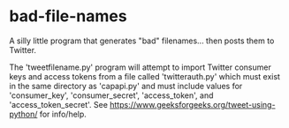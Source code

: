 # bad-file-names

A silly little program that generates "bad" filenames... then posts them to Twitter.

The 'tweetfilename.py' program will attempt to import Twitter consumer keys and access tokens from a file called 'twitterauth.py' which must exist in the same directory as 'capapi.py' and must include values for 'consumer_key', 'consumer_secret', 'access_token', and 'access_token_secret'. See https://www.geeksforgeeks.org/tweet-using-python/ for info/help.
